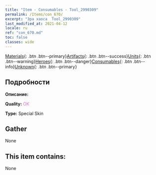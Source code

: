 ```yaml
---
title: "Item - Consumables - Tool_2990309"
permalink: /Items/con_670/
excerpt: "Эра хаоса  Tool_2990309"
last_modified_at: 2021-04-12
locale: ru
ref: "con_670.md"
toc: false
classes: wide
---
```

 [Materials](/ru/Items/){: .btn .btn--primary}[Artifacts](/ru/Items/Artifacts/){: .btn .btn--success}[Units](/ru/Items/Units/){: .btn .btn--warning}[Heroes](/ru/Items/Heroes/){: .btn .btn--danger}[Consumables](/ru/Items/Consumables/){: .btn .btn--info}[Unknown](/ru/Items/Unknown/){: .btn .btn--primary}

## Подробности
 **Описание:** 

 **Quality:** <span style="color: #DA70D6">OK</span>

 **Type:** Special Skin

## Gather

  None

## This item contains:

  None

